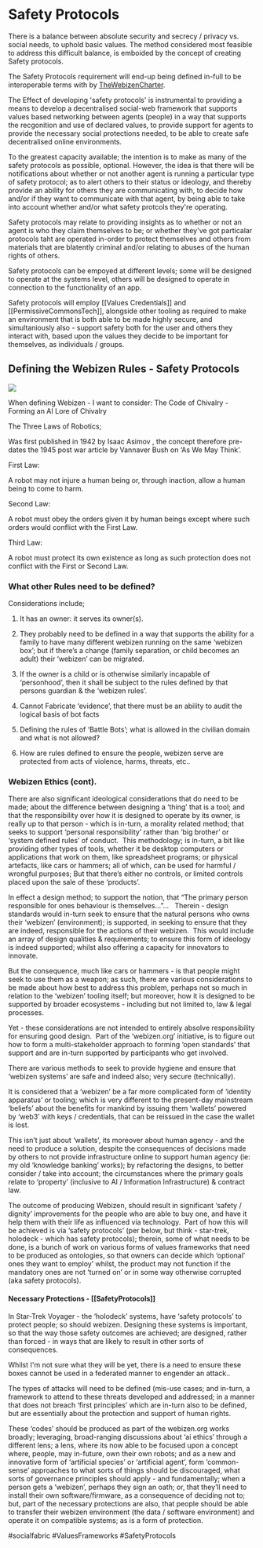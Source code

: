 # Safety Protocols
There is a balance between absolute security and secrecy / privacy vs. social needs, to uphold basic values.  The method considered most feasible to address this difficult balance, is emboided by the concept of creating Safety protocols.

The Safety Protocols requirement will end-up being defined in-full to be interoperable terms with by [TheWebizenCharter](TheWebizenCharter.md). 

The Effect of developing 'safety protocols' is instrumental to providing a means to develop a decentralised social-web framework that supports values based networking between agents (people) in a way that supports the recgonition and use of declared values, to provide support for agents to provide the necessary social protections needed, to be able to create safe decentralised online environments.   

To the greatest capacity available; the intention is to make as many of the safety protocols as possible, optional.  However, the idea is that there will be notifications about whether or not another agent is running a particular type of safety protocol; as to alert others to their status or ideology, and thereby provide an ability for others they are communicating with, to decide how and/or if they want to communicate with that agent, by being able to take into account whether and/or what safety protcols they're operating.   

Safety protocols may relate to providing insights as to whether or not an agent is who they claim themselves to be; or whether they've got particalar protocols taht are operated in-order to protect themselves and others from materials that are blatently criminal and/or relating to abuses of the human rights of others.  

Safety protocols can be empoyed at different levels; some will be designed to operate at the systems level, others will be designed to operate in connection to the functionality of an app.

Safety protocols will employ [[Values Credentials]] and [[PermissiveCommonsTech]], alongside other tooling as required to make an environment that is both able to be made highly secure, and simultaniously also - support safety both for the user and others they interact with, based upon the values they decide to be important for themselves, as individuals / groups.   

## Defining the Webizen Rules - Safety Protocols

  
![](https://lh6.googleusercontent.com/74eqMcmtfWK2Sg4ifOXrf6wLmVOrkz27kUNmjxFq-WNDML6dmx8Z7I9Y225QuCaFl6POX-yDiS-w_4yY19ihp9-PmZWoS0q21TJ7ay1R-4dZp3TGDDaEEpCjDpq5FcIWY3h7JKzDQ8pxuyAwlNSJWcoswCV0D8e11QHIMYa1ibMtfkjkhVuW4G06UVtU)

When defining Webizen - I want to consider: The Code of Chivalry - Forming an AI Lore of Chivalry 

The Three Laws of Robotics;

Was first published in 1942 by Isaac Asimov , the concept therefore pre-dates the 1945 post war article by Vannaver Bush on ‘As We May Think’.

First Law: 

A robot may not injure a human being or, through inaction, allow a human being to come to harm.

Second Law: 

A robot must obey the orders given it by human beings except where such orders would conflict with the First Law.

Third Law: 

A robot must protect its own existence as long as such protection does not conflict with the First or Second Law.

### What other Rules need to be defined?  
Considerations include;

1.  It has an owner: it serves its owner(s).

1.  They probably need to be defined in a way that supports the ability for a family to have many different webizen running on the same ‘webizen box’; but if there’s a change (family separation, or child becomes an adult) their ‘webizen’ can be migrated.
    
2.  If the owner is a child or is otherwise similarly incapable of ‘personhood’, then it shall be subject to the rules defined by that persons guardian & the ‘webizen rules’.

3.  Cannot Fabricate ‘evidence’, that there must be an ability to audit the logical basis of bot facts
    
4.  Defining the rules of ‘Battle Bots’; what is allowed in the civilian domain and what is not allowed?  
    
5.  How are rules defined to ensure the people, webizen serve are protected from acts of violence, harms, threats, etc.. 

### Webizen Ethics (cont).

There are also significant ideological considerations that do need to be made; about the difference between designing a ‘thing’ that is a tool; and that the responsibility over how it is designed to operate by its owner, is really up to that person - which is in-turn, a morality related method; that seeks to support ‘personal responsibility’ rather than ‘big brother’ or ‘system defined rules’ of conduct.  This methodology; is in-turn, a bit like providing other types of tools, whether it be desktop computers or applications that work on them, like spreadsheet programs; or physical artefacts, like cars or hammers; all of which, can be used for harmful / wrongful purposes; But that there’s either no controls, or limited controls placed upon the sale of these ‘products’. 

In effect a design method; to support the notion, that “The primary person responsible for ones behaviour is themselves…”...   Therein - design standards would in-turn seek to ensure that the natural persons who owns their ‘webizen’ (environment); is supported, in seeking to ensure that they are indeed, responsible for the actions of their webizen.  This would include an array of design qualities & requirements; to ensure this form of ideology is indeed supported; whilst also offering a capacity for innovators to innovate.

But the consequence, much like cars or hammers - is that people might seek to use them as a weapon; as such, there are various considerations to be made about how best to address this problem, perhaps not so much in relation to the ‘webizen’ tooling itself; but moreover, how it is designed to be supported by broader ecosystems - including but not limited to, law & legal processes.

Yet - these considerations are not intended to entirely absolve responsibility for ensuring good design.  Part of the ‘webizen.org’ initiative, is to figure out how to form a multi-stakeholder approach to forming ‘open standards’ that support and are in-turn supported by participants who get involved.

There are various methods to seek to provide hygiene and ensure that ‘webizen systems’ are safe and indeed also; very secure (technically).  

It is considered that a ‘webizen’ be a far more complicated form of ‘identity apparatus’ or tooling; which is very different to the present-day mainstream ‘beliefs’ about the benefits for mankind by issuing them ‘wallets’ powered by ‘web3’ with keys / credentials, that can be reissued in the case the wallet is lost.  

This isn’t just about ‘wallets’, its moreover about human agency - and the need to produce a solution, despite the consequences of decisions made by others to not provide infrastructure online to support human agency (ie: my old ‘knowledge banking’ works); by refactoring the designs, to better consider / take into account; the circumstances where the primary goals relate to ‘property’ (inclusive to AI / Information Infrastructure) & contract law.  

The outcome of producing Webizen, should result in significant ‘safety / dignity’ improvements for the people who are able to buy one, and have it help them with their life as influenced via technology.  Part of how this will be achieved is via ‘safety protocols’ (per below, but think - star-trek, holodeck - which has safety protocols); therein, some of what needs to be done, is a bunch of work on various forms of values frameworks that need to be produced as ontologies, so that owners can decide which ‘optional’ ones they want to employ’ whilst, the product may not function if the mandatory ones are not ‘turned on’ or in some way otherwise corrupted (aka safety protocols).


#### Necessary Protections - [[SafetyProtocols]]

In Star-Trek Voyager - the ‘holodeck’ systems, have ‘safety protocols’ to protect people; so should webizen. Designing these systems is important, so that the way those safety outcomes are achieved; are designed, rather than forced - in ways that are likely to result in other sorts of consequences. 

Whilst I'm not sure what they will be yet, there is a need to ensure these boxes cannot be used in a federated manner to engender an attack..  

The types of attacks will need to be defined (mis-use cases; and in-turn, a framework to attend to these threats developed and addressed; in a manner that does not breach ‘first principles’ which are in-turn also to be defined, but are essentially about the protection and support of human rights.  

These ‘codes’ should be produced as part of the webizen.org works broadly; leveraging, broad-ranging discussions about ‘ai ethics’ through a different lens; a lens, where its now able to be focused upon a concept where, people, may in-future, own their own robots; and as a new and innovative form of ‘artificial species’ or ‘artificial agent’, form ‘common-sense’ approaches to what sorts of things should be discouraged, what sorts of governance principles should apply - and fundamentally; when a person gets a ‘webizen’, perhaps they sign an oath; or, that they’ll need to install their own software/firmware, as a consequence of deciding not to; but, part of the necessary protections are also, that people should be able to transfer their webizen environment (the data / software environment) and operate it on compatible systems; as is a form of protection.


#socialfabric #ValuesFrameworks #SafetyProtocols